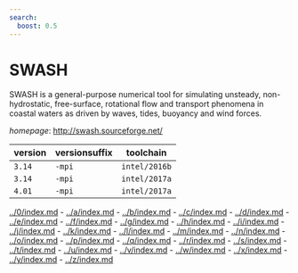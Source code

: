 ```yaml
---
search:
  boost: 0.5
---
```

# SWASH

SWASH is a general-purpose numerical tool for simulating unsteady, non-hydrostatic, free-surface,  rotational flow and transport phenomena in coastal waters as driven by waves, tides, buoyancy and wind forces.

*homepage*: <http://swash.sourceforge.net/>

version | versionsuffix | toolchain
--------|---------------|----------
``3.14`` | ``-mpi`` | ``intel/2016b``
``3.14`` | ``-mpi`` | ``intel/2017a``
``4.01`` | ``-mpi`` | ``intel/2017a``

[../0/index.md](0) - [../a/index.md](a) - [../b/index.md](b) - [../c/index.md](c) - [../d/index.md](d) - [../e/index.md](e) - [../f/index.md](f) - [../g/index.md](g) - [../h/index.md](h) - [../i/index.md](i) - [../j/index.md](j) - [../k/index.md](k) - [../l/index.md](l) - [../m/index.md](m) - [../n/index.md](n) - [../o/index.md](o) - [../p/index.md](p) - [../q/index.md](q) - [../r/index.md](r) - [../s/index.md](s) - [../t/index.md](t) - [../u/index.md](u) - [../v/index.md](v) - [../w/index.md](w) - [../x/index.md](x) - [../y/index.md](y) - [../z/index.md](z)

